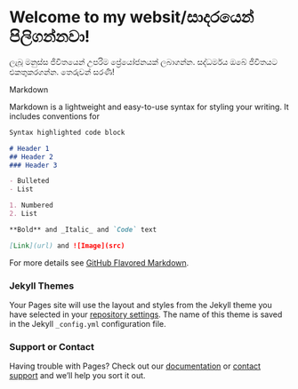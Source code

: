 # Welcome to my websit/සාදරයෙන් පිලිගන්නවා!
ලැබූ මනුස්ස ජිවිතයෙන් උපරිම ප්‍රේයෝජනයක් ලබාගන්න. සද්ධර්මය ඔබේ ජිවිතයට එකතුකරගන්න. තෙරුවන් සරණි!

Markdown

Markdown is a lightweight and easy-to-use syntax for styling your writing. It includes conventions for

```markdown
Syntax highlighted code block

# Header 1
## Header 2
### Header 3

- Bulleted
- List

1. Numbered
2. List

**Bold** and _Italic_ and `Code` text

[Link](url) and ![Image](src)
```

For more details see [GitHub Flavored Markdown](https://guides.github.com/features/mastering-markdown/).

### Jekyll Themes

Your Pages site will use the layout and styles from the Jekyll theme you have selected in your [repository settings](https://github.com/Dhammarakkitha/Dhammachary.ca/settings/pages). The name of this theme is saved in the Jekyll `_config.yml` configuration file.

### Support or Contact

Having trouble with Pages? Check out our [documentation](https://docs.github.com/categories/github-pages-basics/) or [contact support](https://support.github.com/contact) and we’ll help you sort it out.

